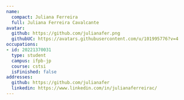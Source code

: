 ```yaml
---
name:
  compact: Juliana Ferreira
  full: Juliana Ferreira Cavalcante
avatar:
  github: https://github.com/julianafer.png
  githubUC: https://avatars.githubusercontent.com/u/101995776?v=4
occupations:
- id: 20221370031
  type: student
  campus: ifpb-jp
  course: cstsi
  isFinished: false
addresses:
  github: https://github.com/julianafer
  linkedin: https://www.linkedin.com/in/julianaferreirac/
---
```

